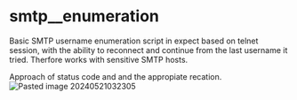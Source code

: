 # smtp__enumeration
Basic SMTP username enumeration script in expect based on telnet session, with the ability to reconnect and continue from the last username it tried. Therfore works with sensitive SMTP hosts.

Approach of status code and and the appropiate recation.
![Pasted image 20240521032305](https://github.com/user-attachments/assets/89a3dca6-e308-4460-a97f-45d3d0fd95bb)
